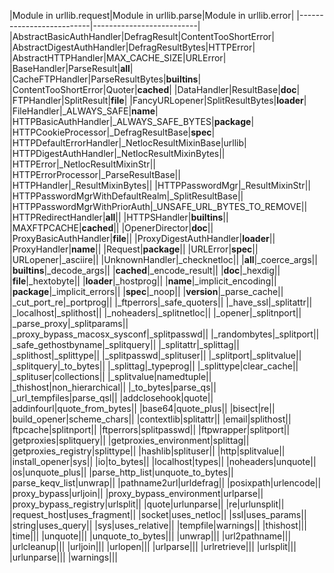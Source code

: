 |Module in urllib.request|Module in urllib.parse|Module in urllib.error|
|--------------------------|--------------------------|
|AbstractBasicAuthHandler|DefragResult|ContentTooShortError|
|AbstractDigestAuthHandler|DefragResultBytes|HTTPError|
|AbstractHTTPHandler|MAX_CACHE_SIZE|URLError|
|BaseHandler|ParseResult|__all__|
|CacheFTPHandler|ParseResultBytes|__builtins__|
|ContentTooShortError|Quoter|__cached__|
|DataHandler|ResultBase|__doc__|
|FTPHandler|SplitResult|__file__|
|FancyURLopener|SplitResultBytes|__loader__|
|FileHandler|_ALWAYS_SAFE|__name__|
|HTTPBasicAuthHandler|_ALWAYS_SAFE_BYTES|__package__|
|HTTPCookieProcessor|_DefragResultBase|__spec__|
|HTTPDefaultErrorHandler|_NetlocResultMixinBase|urllib|
|HTTPDigestAuthHandler|_NetlocResultMixinBytes||
|HTTPError|_NetlocResultMixinStr||
|HTTPErrorProcessor|_ParseResultBase||
|HTTPHandler|_ResultMixinBytes||
|HTTPPasswordMgr|_ResultMixinStr||
|HTTPPasswordMgrWithDefaultRealm|_SplitResultBase||
|HTTPPasswordMgrWithPriorAuth|_UNSAFE_URL_BYTES_TO_REMOVE||
|HTTPRedirectHandler|__all__||
|HTTPSHandler|__builtins__||
|MAXFTPCACHE|__cached__||
|OpenerDirector|__doc__||
|ProxyBasicAuthHandler|__file__||
|ProxyDigestAuthHandler|__loader__||
|ProxyHandler|__name__||
|Request|__package__||
|URLError|__spec__||
|URLopener|_asciire||
|UnknownHandler|_checknetloc||
|__all__|_coerce_args||
|__builtins__|_decode_args||
|__cached__|_encode_result||
|__doc__|_hexdig||
|__file__|_hextobyte||
|__loader__|_hostprog||
|__name__|_implicit_encoding||
|__package__|_implicit_errors||
|__spec__|_noop||
|__version__|_parse_cache||
|_cut_port_re|_portprog||
|_ftperrors|_safe_quoters||
|_have_ssl|_splitattr||
|_localhost|_splithost||
|_noheaders|_splitnetloc||
|_opener|_splitnport||
|_parse_proxy|_splitparams||
|_proxy_bypass_macosx_sysconf|_splitpasswd||
|_randombytes|_splitport||
|_safe_gethostbyname|_splitquery||
|_splitattr|_splittag||
|_splithost|_splittype||
|_splitpasswd|_splituser||
|_splitport|_splitvalue||
|_splitquery|_to_bytes||
|_splittag|_typeprog||
|_splittype|clear_cache||
|_splituser|collections||
|_splitvalue|namedtuple||
|_thishost|non_hierarchical||
|_to_bytes|parse_qs||
|_url_tempfiles|parse_qsl||
|addclosehook|quote||
|addinfourl|quote_from_bytes||
|base64|quote_plus||
|bisect|re||
|build_opener|scheme_chars||
|contextlib|splitattr||
|email|splithost||
|ftpcache|splitnport||
|ftperrors|splitpasswd||
|ftpwrapper|splitport||
|getproxies|splitquery||
|getproxies_environment|splittag||
|getproxies_registry|splittype||
|hashlib|splituser||
|http|splitvalue||
|install_opener|sys||
|io|to_bytes||
|localhost|types||
|noheaders|unquote||
|os|unquote_plus||
|parse_http_list|unquote_to_bytes||
|parse_keqv_list|unwrap||
|pathname2url|urldefrag||
|posixpath|urlencode||
|proxy_bypass|urljoin||
|proxy_bypass_environment|urlparse||
|proxy_bypass_registry|urlsplit||
|quote|urlunparse||
|re|urlunsplit||
|request_host|uses_fragment||
|socket|uses_netloc||
|ssl|uses_params||
|string|uses_query||
|sys|uses_relative||
|tempfile|warnings||
|thishost|||
|time|||
|unquote|||
|unquote_to_bytes|||
|unwrap|||
|url2pathname|||
|urlcleanup|||
|urljoin|||
|urlopen|||
|urlparse|||
|urlretrieve|||
|urlsplit|||
|urlunparse|||
|warnings|||
